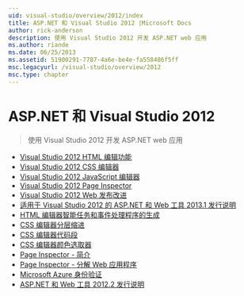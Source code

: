 ```yaml
---
uid: visual-studio/overview/2012/index
title: ASP.NET 和 Visual Studio 2012 |Microsoft Docs
author: rick-anderson
description: 使用 Visual Studio 2012 开发 ASP.NET web 应用
ms.author: riande
ms.date: 06/25/2013
ms.assetid: 51900291-7787-4a6e-be4e-fa558486f5ff
msc.legacyurl: /visual-studio/overview/2012
msc.type: chapter
---
```

<a name="aspnet-and-visual-studio-2012"></a>ASP.NET 和 Visual Studio 2012
====================
> 使用 Visual Studio 2012 开发 ASP.NET web 应用


- [Visual Studio 2012 HTML 编辑功能](visual-studio-2012-html-editing-features.md)
- [Visual Studio 2012 CSS 编辑器](visual-studio-2012-css-editor.md)
- [Visual Studio 2012 JavaScript 编辑器](visual-studio-2012-javascript-editor.md)
- [Visual Studio 2012 Page Inspector](visual-studio-2012-page-inspector.md)
- [Visual Studio 2012 Web 发布改进](visual-studio-2012-web-publishing-improvements.md)
- [适用于 Visual Studio 2012 的 ASP.NET 和 Web 工具 2013.1 发行说明](aspnet-and-web-tools-20131-for-visual-studio-2012.md)
- [HTML 编辑器智能任务和事件处理程序的生成](visual-studio-vnext-videos-html-editor-smart-tasks-and-event-handler-generation.md)
- [CSS 编辑器分层缩进](visual-studio-vnext-videos-css-editor-hierarchical-indentation.md)
- [CSS 编辑器代码段](visual-studio-vnext-videos-css-editor-snippets.md)
- [CSS 编辑器颜色选取器](visual-studio-vnext-videos-css-editor-color-picker.md)
- [Page Inspector - 简介](visual-studio-vnext-videos-page-inspector-introduction.md)
- [Page Inspector - 分解 Web 应用程序](visual-studio-vnext-videos-page-inspector-decomposing-your-web-application.md)
- [Microsoft Azure 身份验证](windows-azure-authentication.md)
- [ASP.NET 和 Web 工具 2012.2 发行说明](aspnet-and-web-tools-20122-release-notes-rtw.md)
